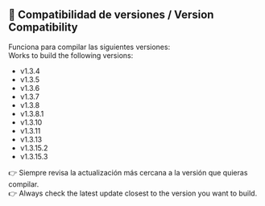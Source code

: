 ## 📌 Compatibilidad de versiones / Version Compatibility

Funciona para compilar las siguientes versiones:  
Works to build the following versions:  

- v1.3.4  
- v1.3.5  
- v1.3.6  
- v1.3.7  
- v1.3.8  
- v1.3.8.1  
- v1.3.10  
- v1.3.11  
- v1.3.13  
- v1.3.15.2  
- v1.3.15.3  

👉 Siempre revisa la actualización más cercana a la versión que quieras compilar.  
👉 Always check the latest update closest to the version you want to build.  
